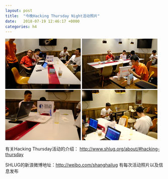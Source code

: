 ```yaml
---
layout: post
title:  "今晚Hacking Thursday Night活动照片"
date:   2018-07-19 12:46:17 +0000
categories: h4
---
```


[<img src='https://raw.githubusercontent.com/shanghailug/res2018/master/i719.h4/i719_2025_0500+08.240x160.jpg'>](https://raw.githubusercontent.com/shanghailug/res2018/master/i719.h4/i719_2025_0500+08.JPG)
[<img src='https://raw.githubusercontent.com/shanghailug/res2018/master/i719.h4/i719_2025_1900+08.240x160.jpg'>](https://raw.githubusercontent.com/shanghailug/res2018/master/i719.h4/i719_2025_1900+08.JPG)
[<img src='https://raw.githubusercontent.com/shanghailug/res2018/master/i719.h4/i719_2025_3300+08.240x160.jpg'>](https://raw.githubusercontent.com/shanghailug/res2018/master/i719.h4/i719_2025_3300+08.JPG)
[<img src='https://raw.githubusercontent.com/shanghailug/res2018/master/i719.h4/i719_2025_4600+08.240x160.jpg'>](https://raw.githubusercontent.com/shanghailug/res2018/master/i719.h4/i719_2025_4600+08.JPG)

有关Hacking Thursday活动的介绍：
http://www.shlug.org/about/#hacking-thursday

SHLUG的新浪微博地址：http://weibo.com/shanghailug 有每次活动照片以及信息发布


